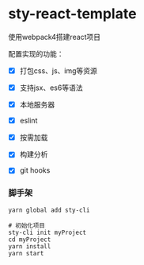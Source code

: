 # sty-react-template
使用webpack4搭建react项目

配置实现的功能：
- [x] 打包css、js、img等资源
- [x] 支持jsx、es6等语法
- [x] 本地服务器
- [x] eslint
- [x] 按需加载
- [x] 构建分析
- [x] git hooks


### 脚手架
```shell
yarn global add sty-cli

# 初始化项目
sty-cli init myProject
cd myProject
yarn install 
yarn start
```
